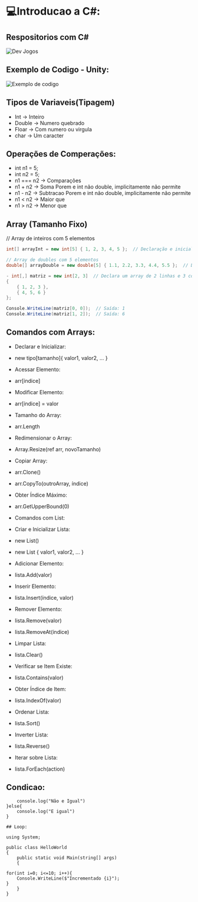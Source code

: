 # 💻Introducao a C#:

## Respositorios com C#

![Dev Jogos](https://github.com/SidneiAJr/Documentacao_Linguagens/blob/main/prints/1.PNG)

## Exemplo de Codigo - Unity:

![Exemplo de codigo](https://github.com/SidneiAJr/Documentacao_Linguagens/blob/main/prints/2.PNG)

## Tipos de Variaveis(Tipagem)
- Int -> Inteiro
- Double -> Numero quebrado
- Floar -> Com numero ou virgula
- char -> Um caracter

## Operações de Comperações:

- int n1 = 5;
- int n2 = 5;
- n1 === n2 -> Comparações
- n1 + n2 -> Soma Porem e int não double, implicitamente não permite
- n1 - n2 -> Subtracao Porem e int não double, implicitamente não permite
- n1 < n2 -> Maior que
- n1 > n2 -> Menor que

## Array (Tamanho Fixo)

// Array de inteiros com 5 elementos
```C#
int[] arrayInt = new int[5] { 1, 2, 3, 4, 5 };  // Declaração e inicialização do array

// Array de doubles com 5 elementos
double[] arrayDouble = new double[5] { 1.1, 2.2, 3.3, 4.4, 5.5 };  // Declaração e inicialização do array

- int[,] matriz = new int[2, 3]  // Declara um array de 2 linhas e 3 colunas
{
    { 1, 2, 3 },
    { 4, 5, 6 }
};

Console.WriteLine(matriz[0, 0]);  // Saída: 1
Console.WriteLine(matriz[1, 2]);  // Saída: 6
```
## Comandos com Arrays:

- Declarar e Inicializar:

- new tipo[tamanho]{ valor1, valor2, ... }

- Acessar Elemento:

- arr[índice]

- Modificar Elemento:

- arr[índice] = valor

- Tamanho do Array:

- arr.Length

- Redimensionar o Array:

- Array.Resize(ref arr, novoTamanho)

- Copiar Array:

- arr.Clone()

- arr.CopyTo(outroArray, índice)

- Obter Índice Máximo:

- arr.GetUpperBound(0)

- Comandos com List<T>:

- Criar e Inicializar Lista:

- new List<T>()

- new List<T> { valor1, valor2, ... }

- Adicionar Elemento:

- lista.Add(valor)

- Inserir Elemento:

- lista.Insert(índice, valor)

- Remover Elemento:

- lista.Remove(valor)

- lista.RemoveAt(índice)

- Limpar Lista:

- lista.Clear()

- Verificar se Item Existe:

- lista.Contains(valor)

- Obter Índice de Item:

- lista.IndexOf(valor)

- Ordenar Lista:

- lista.Sort()

- Inverter Lista:

- lista.Reverse()

- Iterar sobre Lista:

- lista.ForEach(action)

## Condicao:
````if(n1===n2){
    console.log("Não e Igual")
}else{
    console.log("E igual")
}

## Loop: 

using System;

public class HelloWorld
{
    public static void Main(string[] args)
    {
        
for(int i=0; i<=10; i++){
    Console.WriteLine($"Incrementado {i}");
}
    }
}



